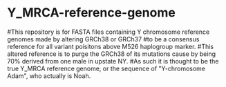 # Y_MRCA-reference-genome
#This repository is for FASTA files containing Y chromosome reference genomes made by altering GRCh38 or GRCh37
#to be a consensus reference for all variant poisitons above M526 haplogroup marker.
#This altered reference is to purge the GRCh38 of its mutations cause by being 70% derived from one male in upstate NY.
#As such it is thought to be the true Y_MRCA reference genome, or the sequence of "Y-chromosome Adam", who actually is Noah.
